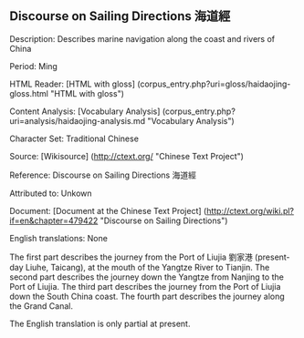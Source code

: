 ## Discourse on Sailing Directions 海道經

Description: Describes marine navigation along the coast and rivers of China

Period: Ming

HTML Reader: [HTML with gloss] (corpus_entry.php?uri=gloss/haidaojing-gloss.html "HTML with gloss")

Content Analysis: [Vocabulary Analysis] (corpus_entry.php?uri=analysis/haidaojing-analysis.md "Vocabulary Analysis")

Character Set: Traditional Chinese

Source: [Wikisource] (http://ctext.org/ "Chinese Text Project")

Reference: Discourse on Sailing Directions 海道經

Attributed to: Unkown

Document: [Document at the Chinese Text Project] (http://ctext.org/wiki.pl?if=en&chapter=479422 "Discourse on Sailing Directions")

English translations: None

The first part describes the journey from the Port of Liujia 劉家港 (present-day Liuhe, Taicang), at the mouth of the Yangtze River to Tianjin. The second part describes the journey down the Yangtze from Nanjing to the Port of Liujia. The third part describes the journey from the Port of Liujia down the South China coast. The fourth part describes the journey along the Grand Canal.

The English translation is only partial at present.